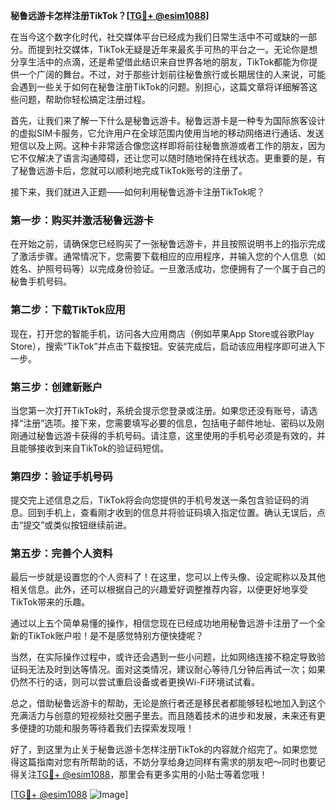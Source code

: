 **秘鲁远游卡怎样注册TikTok？[[TG💪+ @esim1088](https://t.me/s/esim1088)]**

在当今这个数字化时代，社交媒体平台已经成为我们日常生活中不可或缺的一部分。而提到社交媒体，TikTok无疑是近年来最炙手可热的平台之一。无论你是想分享生活中的点滴，还是希望借此结识来自世界各地的朋友，TikTok都能为你提供一个广阔的舞台。不过，对于那些计划前往秘鲁旅行或长期居住的人来说，可能会遇到一些关于如何在秘鲁注册TikTok的问题。别担心，这篇文章将详细解答这些问题，帮助你轻松搞定注册过程。

首先，让我们来了解一下什么是秘鲁远游卡。秘鲁远游卡是一种专为国际旅客设计的虚拟SIM卡服务，它允许用户在全球范围内使用当地的移动网络进行通话、发送短信以及上网。这种卡非常适合像您这样即将前往秘鲁旅游或者工作的朋友，因为它不仅解决了语言沟通障碍，还让您可以随时随地保持在线状态。更重要的是，有了秘鲁远游卡后，您就可以顺利地完成TikTok账号的注册了。

接下来，我们就进入正题——如何利用秘鲁远游卡注册TikTok呢？

### 第一步：购买并激活秘鲁远游卡

在开始之前，请确保您已经购买了一张秘鲁远游卡，并且按照说明书上的指示完成了激活步骤。通常情况下，您需要下载相应的应用程序，并输入您的个人信息（如姓名、护照号码等）以完成身份验证。一旦激活成功，您便拥有了一个属于自己的秘鲁手机号码。

### 第二步：下载TikTok应用

现在，打开您的智能手机，访问各大应用商店（例如苹果App Store或谷歌Play Store），搜索“TikTok”并点击下载按钮。安装完成后，启动该应用程序即可进入下一步。

### 第三步：创建新账户

当您第一次打开TikTok时，系统会提示您登录或注册。如果您还没有账号，请选择“注册”选项。接下来，您需要填写必要的信息，包括电子邮件地址、密码以及刚刚通过秘鲁远游卡获得的手机号码。请注意，这里使用的手机号必须是有效的，并且能够接收到来自TikTok的验证码短信。

### 第四步：验证手机号码

提交完上述信息之后，TikTok将会向您提供的手机号发送一条包含验证码的消息。回到手机上，查看刚才收到的信息并将验证码填入指定位置。确认无误后，点击“提交”或类似按钮继续前进。

### 第五步：完善个人资料

最后一步就是设置您的个人资料了！在这里，您可以上传头像、设定昵称以及其他相关信息。此外，还可以根据自己的兴趣爱好调整推荐内容，以便更好地享受TikTok带来的乐趣。

通过以上五个简单易懂的操作，相信您现在已经成功地用秘鲁远游卡注册了一个全新的TikTok账户啦！是不是感觉特别方便快捷呢？

当然，在实际操作过程中，或许还会遇到一些小问题，比如网络连接不稳定导致验证码无法及时到达等情况。面对这类情况，建议耐心等待几分钟后再试一次；如果仍然不行的话，则可以尝试重启设备或者更换Wi-Fi环境试试看。

总之，借助秘鲁远游卡的帮助，无论是旅行者还是移民者都能够轻松地加入到这个充满活力与创意的短视频社交圈子里去。而且随着技术的进步和发展，未来还有更多便捷的功能和服务等待着我们去探索发现哦！

好了，到这里为止关于秘鲁远游卡怎样注册TikTok的内容就介绍完了。如果您觉得这篇指南对您有所帮助的话，不妨分享给身边同样有需求的朋友吧～同时也要记得关注[TG💪+ @esim1088](https://t.me/s/esim1088)，那里会有更多实用的小贴士等着您哦！

[[TG💪+ @esim1088](https://t.me/s/esim1088) ![Image](https://i.postimg.cc/4NQfJmqS/Snipaste-2025-05-13-00-14-12.png)]